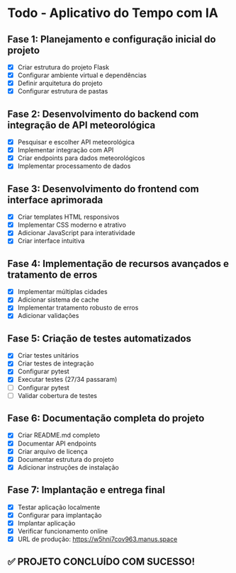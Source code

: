 # Todo - Aplicativo do Tempo com IA

## Fase 1: Planejamento e configuração inicial do projeto
- [x] Criar estrutura do projeto Flask
- [x] Configurar ambiente virtual e dependências
- [x] Definir arquitetura do projeto
- [x] Configurar estrutura de pastas

## Fase 2: Desenvolvimento do backend com integração de API meteorológica
- [x] Pesquisar e escolher API meteorológica
- [x] Implementar integração com API
- [x] Criar endpoints para dados meteorológicos
- [x] Implementar processamento de dados

## Fase 3: Desenvolvimento do frontend com interface aprimorada
- [x] Criar templates HTML responsivos
- [x] Implementar CSS moderno e atrativo
- [x] Adicionar JavaScript para interatividade
- [x] Criar interface intuitiva

## Fase 4: Implementação de recursos avançados e tratamento de erros
- [x] Implementar múltiplas cidades
- [x] Adicionar sistema de cache
- [x] Implementar tratamento robusto de erros
- [x] Adicionar validações

## Fase 5: Criação de testes automatizados
- [x] Criar testes unitários
- [x] Criar testes de integração
- [x] Configurar pytest
- [x] Executar testes (27/34 passaram)
- [ ] Configurar pytest
- [ ] Validar cobertura de testes

## Fase 6: Documentação completa do projeto
- [x] Criar README.md completo
- [x] Documentar API endpoints
- [x] Criar arquivo de licença
- [x] Documentar estrutura do projeto
- [x] Adicionar instruções de instalação

## Fase 7: Implantação e entrega final
- [x] Testar aplicação localmente
- [x] Configurar para implantação
- [x] Implantar aplicação
- [x] Verificar funcionamento online
- [x] URL de produção: https://w5hni7cov963.manus.space

## ✅ PROJETO CONCLUÍDO COM SUCESSO!

